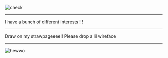 ![check](https://static.wikia.nocookie.net/no-i-am-not-a-human/images/0/04/Check.gif/revision/latest/scale-to-width-down/600?cb=20250619035911)

- ------------------------------------------------------------------------------------------------------
I have a bunch of different interests ! !
- ------------------------------------------------------------------------------------------------------
Draw on my strawpageeee!! Please drop a lil wireface 
- ------------------------------------------------------------------------------------------------------

![hewwo](https://clan.fastly.steamstatic.com/images//45183347/e346098b5229dde4835d5829d97fa15760c2edb1.gif)
